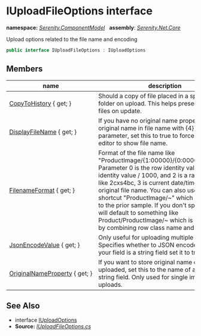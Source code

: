 # IUploadFileOptions interface
**namespace:** *[Serenity.ComponentModel](../README.md#serenity.componentmodel-namespace)*   **assembly**: *[Serenity.Net.Core](../README.md)*

Upload options related to the file name and encoding

```csharp
public interface IUploadFileOptions : IUploadOptions
```

## Members

| name | description |
| --- | --- |
| [CopyToHistory](IUploadFileOptions/CopyToHistory.md) { get; } | Should a copy of file placed in a special history folder on upload. This helps preserving old files on update. |
| [DisplayFileName](IUploadFileOptions/DisplayFileName.md) { get; } | If you have no original name property but use original name in file name with {4} format parameter, set this to true to force the upload editor to show file name. |
| [FilenameFormat](IUploadFileOptions/FilenameFormat.md) { get; } | Format of the file name like "ProductImage/{1:00000}/{0:00000000}_{2}". Parameter 0 is the row identity value, 1 is identity value / 1000, and 2 is a random string like 2cxs4bc, 3 is current date/time, 4 is original file name. You can also use the shortcut "ProductImage/~" which is equivalent to the prior sample. If you don't specify this, it will default to something like Product/ProductImage/~ which is generated by combining row class name and field name. |
| [JsonEncodeValue](IUploadFileOptions/JsonEncodeValue.md) { get; } | Only useful for uploading multiple files. Specifies whether to JSON encode value. If your field is a string field set it to true. |
| [OriginalNameProperty](IUploadFileOptions/OriginalNameProperty.md) { get; } | If you want to store original name of the file uploaded, set this to the name of another string field. Only used for single image uploads. |

## See Also

* interface [IUploadOptions](IUploadOptions.md)
* **Source:** *[IUploadFileOptions.cs](https://github.com/serenity-is/Serenity/blob/master/src/Serenity.Net.Core/ComponentModel/Upload/IUploadFileOptions.cs)*